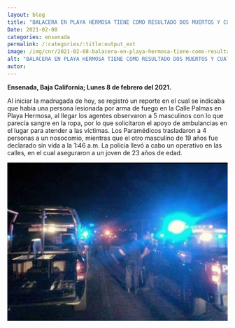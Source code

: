 ```yaml
---
layout: blog
title: "BALACERA EN PLAYA HERMOSA TIENE COMO RESULTADO DOS MUERTOS Y CUATRO LESIONADOS"
Date: 2021-02-08
categories: ensenada
permalink: /:categories/:title:output_ext
image: /img/cnr/2021-02-08-balacera-en-playa-hermosa-tiene-como-resultado-dos-muertos-y-cuatro-lesionados.jpg
alt: "BALACERA EN PLAYA HERMOSA TIENE COMO RESULTADO DOS MUERTOS Y CUATRO LESIONADOS"
autor:
---
```


**Ensenada, Baja California; Lunes 8 de febrero del 2021.** 

Al iniciar la madrugada de hoy, se registró un reporte en el cual se indicaba que había una persona lesionada por arma de fuego en la Calle Palmas en Playa Hermosa, al llegar los agentes observaron a 5 masculinos con lo que parecía sangre en la ropa, por lo que solicitaron el apoyo de ambulancias en el lugar para atender a las víctimas. Los Paramédicos trasladaron a 4 personas a un nosocomio, mientras que el otro masculino de 19 años fue declarado sin vida a la 1:46 a.m. La policía llevó a cabo un operativo en las calles, en el cual aseguraron a un joven de 23 años de edad. 

<div id="carouselExampleSlidesOnly" class="carousel slide" data-ride="carousel">
  <div class="carousel-inner">
    <div class="carousel-item active">
       <img class="d-block w-100" src="/img/cnr/2021-02-08-balacera-en-playa-hermosa-tiene-como-resultado-dos-muertos-y-cuatro-lesionados.jpg" loading="lazy"  alt="BALACERA EN PLAYA HERMOSA TIENE COMO RESULTADO DOS MUERTOS Y CUATRO LESIONADOS">
    </div>
  </div>
</div>
